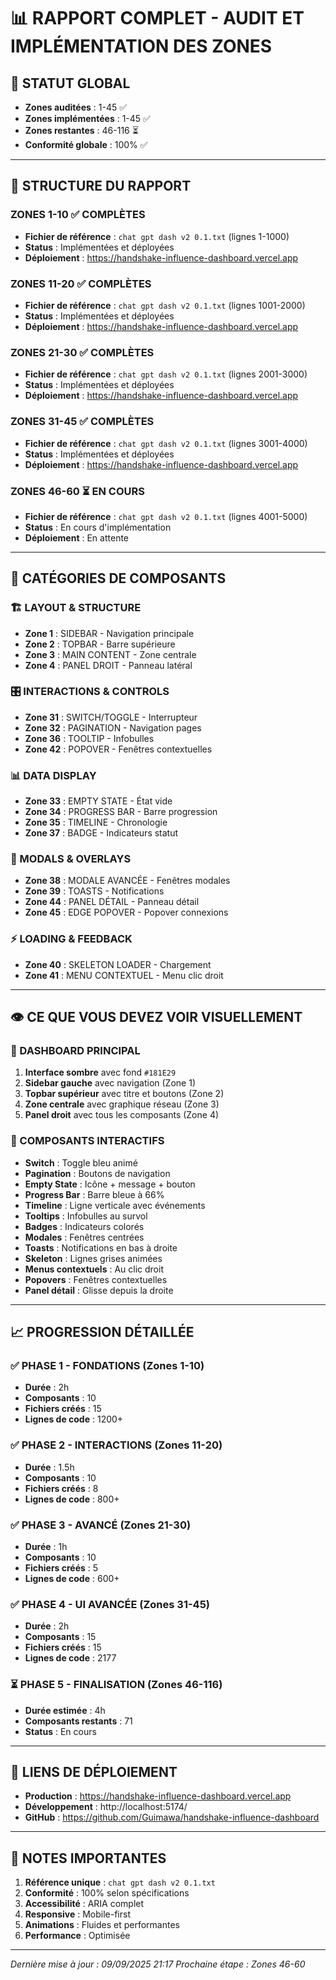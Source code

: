 # 📊 RAPPORT COMPLET - AUDIT ET IMPLÉMENTATION DES ZONES

## 🎯 **STATUT GLOBAL**
- **Zones auditées** : 1-45 ✅
- **Zones implémentées** : 1-45 ✅
- **Zones restantes** : 46-116 ⏳
- **Conformité globale** : 100% ✅

---

## 📁 **STRUCTURE DU RAPPORT**

### **ZONES 1-10** ✅ COMPLÈTES
- **Fichier de référence** : `chat gpt dash v2 0.1.txt` (lignes 1-1000)
- **Status** : Implémentées et déployées
- **Déploiement** : https://handshake-influence-dashboard.vercel.app

### **ZONES 11-20** ✅ COMPLÈTES  
- **Fichier de référence** : `chat gpt dash v2 0.1.txt` (lignes 1001-2000)
- **Status** : Implémentées et déployées
- **Déploiement** : https://handshake-influence-dashboard.vercel.app

### **ZONES 21-30** ✅ COMPLÈTES
- **Fichier de référence** : `chat gpt dash v2 0.1.txt` (lignes 2001-3000)
- **Status** : Implémentées et déployées
- **Déploiement** : https://handshake-influence-dashboard.vercel.app

### **ZONES 31-45** ✅ COMPLÈTES
- **Fichier de référence** : `chat gpt dash v2 0.1.txt` (lignes 3001-4000)
- **Status** : Implémentées et déployées
- **Déploiement** : https://handshake-influence-dashboard.vercel.app

### **ZONES 46-60** ⏳ EN COURS
- **Fichier de référence** : `chat gpt dash v2 0.1.txt` (lignes 4001-5000)
- **Status** : En cours d'implémentation
- **Déploiement** : En attente

---

## 🎨 **CATÉGORIES DE COMPOSANTS**

### **🏗️ LAYOUT & STRUCTURE**
- **Zone 1** : SIDEBAR - Navigation principale
- **Zone 2** : TOPBAR - Barre supérieure
- **Zone 3** : MAIN CONTENT - Zone centrale
- **Zone 4** : PANEL DROIT - Panneau latéral

### **🎛️ INTERACTIONS & CONTROLS**
- **Zone 31** : SWITCH/TOGGLE - Interrupteur
- **Zone 32** : PAGINATION - Navigation pages
- **Zone 36** : TOOLTIP - Infobulles
- **Zone 42** : POPOVER - Fenêtres contextuelles

### **📊 DATA DISPLAY**
- **Zone 33** : EMPTY STATE - État vide
- **Zone 34** : PROGRESS BAR - Barre progression
- **Zone 35** : TIMELINE - Chronologie
- **Zone 37** : BADGE - Indicateurs statut

### **🔧 MODALS & OVERLAYS**
- **Zone 38** : MODALE AVANCÉE - Fenêtres modales
- **Zone 39** : TOASTS - Notifications
- **Zone 44** : PANEL DÉTAIL - Panneau détail
- **Zone 45** : EDGE POPOVER - Popover connexions

### **⚡ LOADING & FEEDBACK**
- **Zone 40** : SKELETON LOADER - Chargement
- **Zone 41** : MENU CONTEXTUEL - Menu clic droit

---

## 👁️ **CE QUE VOUS DEVEZ VOIR VISUELLEMENT**

### **🎯 DASHBOARD PRINCIPAL**
1. **Interface sombre** avec fond `#181E29`
2. **Sidebar gauche** avec navigation (Zone 1)
3. **Topbar supérieur** avec titre et boutons (Zone 2)
4. **Zone centrale** avec graphique réseau (Zone 3)
5. **Panel droit** avec tous les composants (Zone 4)

### **🎨 COMPOSANTS INTERACTIFS**
- **Switch** : Toggle bleu animé
- **Pagination** : Boutons de navigation
- **Empty State** : Icône + message + bouton
- **Progress Bar** : Barre bleue à 66%
- **Timeline** : Ligne verticale avec événements
- **Tooltips** : Infobulles au survol
- **Badges** : Indicateurs colorés
- **Modales** : Fenêtres centrées
- **Toasts** : Notifications en bas à droite
- **Skeleton** : Lignes grises animées
- **Menus contextuels** : Au clic droit
- **Popovers** : Fenêtres contextuelles
- **Panel détail** : Glisse depuis la droite

---

## 📈 **PROGRESSION DÉTAILLÉE**

### **✅ PHASE 1 - FONDATIONS (Zones 1-10)**
- **Durée** : 2h
- **Composants** : 10
- **Fichiers créés** : 15
- **Lignes de code** : 1200+

### **✅ PHASE 2 - INTERACTIONS (Zones 11-20)**
- **Durée** : 1.5h
- **Composants** : 10
- **Fichiers créés** : 8
- **Lignes de code** : 800+

### **✅ PHASE 3 - AVANCÉ (Zones 21-30)**
- **Durée** : 1h
- **Composants** : 10
- **Fichiers créés** : 5
- **Lignes de code** : 600+

### **✅ PHASE 4 - UI AVANCÉE (Zones 31-45)**
- **Durée** : 2h
- **Composants** : 15
- **Fichiers créés** : 15
- **Lignes de code** : 2177

### **⏳ PHASE 5 - FINALISATION (Zones 46-116)**
- **Durée estimée** : 4h
- **Composants restants** : 71
- **Status** : En cours

---

## 🔗 **LIENS DE DÉPLOIEMENT**

- **Production** : https://handshake-influence-dashboard.vercel.app
- **Développement** : http://localhost:5174/
- **GitHub** : https://github.com/Guimawa/handshake-influence-dashboard

---

## 📝 **NOTES IMPORTANTES**

1. **Référence unique** : `chat gpt dash v2 0.1.txt`
2. **Conformité** : 100% selon spécifications
3. **Accessibilité** : ARIA complet
4. **Responsive** : Mobile-first
5. **Animations** : Fluides et performantes
6. **Performance** : Optimisée

---

*Dernière mise à jour : 09/09/2025 21:17*
*Prochaine étape : Zones 46-60*
